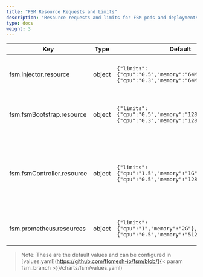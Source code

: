 ```yaml
---
title: "FSM Resource Requests and Limits"
description: "Resource requests and limits for FSM pods and deployments"
type: docs
weight: 3
---
```


| Key | Type | Default | Description |
|-----|------|---------|-------------|
| fsm.injector.resource | object | `{"limits":{"cpu":"0.5","memory":"64M"},"requests":{"cpu":"0.3","memory":"64M"}}` | Sidecar injector's container resource parameters |
| fsm.fsmBootstrap.resource | object | `{"limits":{"cpu":"0.5","memory":"128M"},"requests":{"cpu":"0.3","memory":"128M"}}` | FSM bootstrap's container resource parameters |
| fsm.fsmController.resource | object | `{"limits":{"cpu":"1.5","memory":"1G"},"requests":{"cpu":"0.5","memory":"128M"}}` | FSM controller's container resource parameters. See [Performance and Scalability](/docs/guides/ha_scale/perf-scale) for more details. |
| fsm.prometheus.resources | object | `{"limits":{"cpu":"1","memory":"2G"},"requests":{"cpu":"0.5","memory":"512M"}}` | Prometheus's container resource parameters |

> Note: These are the default values and can be configured in [values.yaml](https://github.com/flomesh-io/fsm/blob/{{< param fsm_branch >}}/charts/fsm/values.yaml)